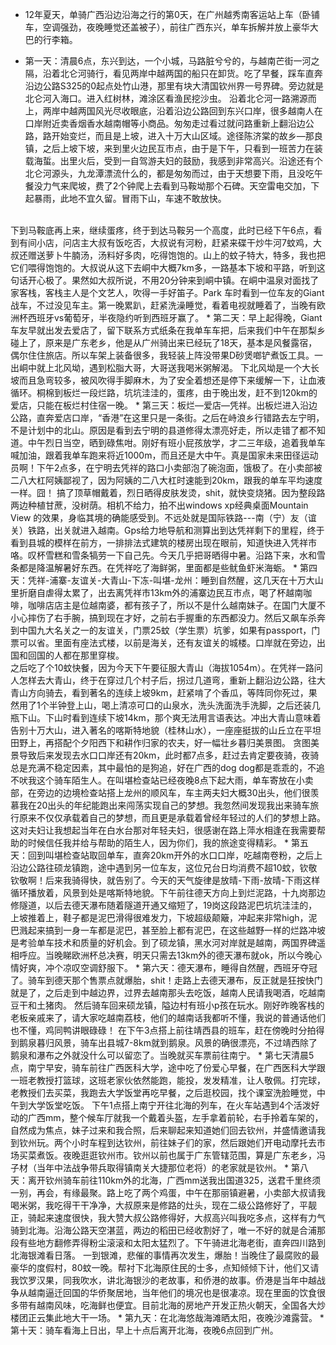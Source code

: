 <!-- 
.. link: 
.. description: 
.. tags: travel, 广西
.. date: 2014/01/21 15:09:48
.. title: 单骑广西沿边沿海
.. slug: guangxiyanbianyanhai
-->

* 12年夏天，单骑广西沿边沿海之行的第0天，在广州越秀南客运站上车（卧铺车，空调强劲，夜晚睡觉还盖被子），前往广西东兴，单车拆解并放上豪华大巴的行李箱。

* 第一天：清晨6点，东兴到达，一个小城，马路脏兮兮的，与越南芒街一河之隔，沿着北仑河骑行，看见两岸中越两国的船只在卸货。吃了早餐，踩车直奔沿边公路S325的0起点处竹山港，那里有块大清国钦州界一号界碑。旁边就是北仑河入海口。进入红树林，滩涂区看渔民挖沙虫。
沿着北仑河一路溯源而上，两岸中越两国风光尽收眼底，沿着沿边公路回到东兴口岸，很多越南人在口岸附近卖香烟香水越南帽等小商品。匆匆走过看过就问路重新上翻沿边公路，路开始变烂，而且是上坡，进入十万大山区域。途径陈济棠的故乡—那良镇，之后上坡下坡，来到里火边民互市点，由于是下午，只看到一班苦力在装载海蜇。出里火后，受到一自驾游夫妇的鼓励，我感到非常高兴。沿途还有个北仑河源头，九龙潭漂流什么的，都是匆匆而过，由于天想要下雨，且没吃午餐没力气来爬坡，费了2个钟爬上去看到马鞍坳那个石碑。天空雷电交加，下起暴雨，此地不宜久留。冒雨下山，车速不敢放快。<!-- TEASER_END -->
<br/>
下到马鞍底再上来，继续蛋疼，终于到达马鞍另一个高度，此时已经下午6点，看到有间小店，问店主大叔有饭吃否，大叔说有河粉，赶紧来碟干炒牛河7蚊鸡，大叔还赠送萝卜牛腩汤，汤料好多肉，吃得饱饱的。山上的蚊子特大，特多，我也把它们喂得饱饱的。大叔说从这下去峒中大概7km多，一路基本下坡和平路，听到这句话开心极了。果然如大叔所说，不用20分钟来到峒中镇。在峒中温泉对面找了家客栈，客栈主人是个文艺人，吹得一手好笛子。Park 车时看到一位车友的Giant战车，不过没见车主。第一晚累趴，赶紧洗澡睡觉，看着电视就睡着了，当晚有欧洲杯西班牙vs葡萄牙，半夜隐约听到西班牙赢了。
* 第二天：早上起得晚，Giant车友早就出发去爱店了，留下联系方式纸条在我单车车把，后来我们中午在那梨乡碰上了，原来是广东老乡，他是从广州骑出来已经玩了18天，基本是风餐露宿，偶尔住住旅店。所以车架上装备很多，我轻装上阵没带果D砂煲啷铲煮饭工具。一出峒中就上北风坳，遇到松脂大哥，大哥送我喝米粥解渴。
下北风坳是一个大长坡而且急弯较多，被风吹得手脚麻木，为了安全着想还是停下来缓解一下，让血液循环。桐棉到板烂一段烂路，坑坑洼洼的，蛋疼，由于晚出发，赶不到120km的爱店，只能在板烂村住宿一晚。
* 第三天：板烂—爱店—凭祥。出板烂进入沿边公路，直奔爱店口岸，“香港”在这里只是一条街。之后在峙浪乡行错路去左宁明，不是计划中的北山。原因是看到去宁明的县道修得太漂亮好走，所以走错了都不知道。中午烈日当空，晒到碌焦咁。刚好有班小屁孩放学，才二三年级，追着我单车喊加油，跟着我单车跑来将近1000m，而且还是大中午。真是国家未来田径运动员啊！下午2点多，在宁明去凭祥的路口小卖部泡了碗泡面，饿极了。在小卖部被二八大杠阿姨鄙视了，因为阿姨的二八大杠时速能到20km，跟我的单车平均速度一样。囧！
搞了顶草帽戴着，烈日晒得皮肤发烫，shit，就快变烧猪。因为整段路两边种植甘蔗，没树荫。相机不给力，拍不出windows xp经典桌面Mountain View 的效果，身临其境的确能感受到。不远处就是国际铁路---南（宁）友（谊关）铁路，出关就进入越南。Gps给力地导航和测算出到达凭祥剩下的里程，终于看到县城的模样在前方，一排排法式建筑的楼房出现在眼前，知道快进入凭祥市咯。叹杯雪糕和雪条犒劳一下自己先。今天几乎把哥晒得中暑。沿路下来，水和雪条都是降温解暑好东西。在凭祥吃了海鲜粥，里面都是些鱿鱼虾米海蛎。
* 第四天：凭祥-浦寨-友谊关-大青山-下冻-叫堪-龙州：睡到自然醒，这几天在十万大山里折磨自虐得太累了，出去离凭祥市13km外的浦寨边民互市点，喝了杯越南咖啡，咖啡店店主是位越南婆，都有孩子了，所以不是什么越南妹子。在国门大厦不小心摔伤了右手腕，搞到现在才好，之前右手握重的东西都没力。然后又飙车杀奔到中国九大名关之一的友谊关，门票25蚊（学生票）坑爹，如果有passport，门票可以省。里面有座法式楼，以前是海关，还有友谊关的城楼。口岸就在旁边，出国和回国的人都在那里穿梭。
<br/>
之后吃了个10蚊快餐，因为今天下午要征服大青山（海拔1054m）。在凭祥一路问人怎样去大青山，终于在穿过几个村子后，拐过几道弯，重新上翻沿边公路，往大青山方向骑去，看到著名的连续上坡9km，赶紧啃了个香瓜，等阵同你死过，果然用了1个半钟登上山，喝上清凉可口的山泉水，洗头洗面洗手洗脚，之后还装几瓶下山。下山时看到连续下坡14km，那个爽无法用言语表达。冲出大青山意味着告别十万大山，进入著名的喀斯特地貌（桂林山水），一座座挺拔的山丘立在平坦田野上，再搭配个夕阳西下和耕作归家的农夫，好一幅壮乡暮归美景图。
贪图美景导致后来发现去水口口岸还有20km，此时都7点多，赶过去肯定要夜骑，夜骑总是充满不稳定因素，其中最怕的是狗追，好在广西的dog dog都是乖乖的，不追不吠我这个骑车陌生人。在叫堪检查站已经夜晚8点下起大雨，单车寄放在小卖部，在旁边的边境检查站搭上龙州的顺风车，车主两夫妇大概30出头，他们很羡慕我在20出头的年纪能跑出来闯荡实现自己的梦想。我忽然间发现我出来骑车旅行原来不仅仅承载着自己的梦想，而且更是承载着曾经年轻过的人们的梦想上路。这对夫妇让我想起当年在白水台那对年轻夫妇，很感谢在路上萍水相逢在我需要帮助的时候信任我并给与帮助的陌生人，因为你们，我的旅途变得精彩。
* 第五天：回到叫堪检查站取回单车，直奔20km开外的水口口岸，吃越南卷粉，之后上沿边公路往硕龙镇跑，途中遇到另一位车友，这位兄台日均消费不超10蚊，钦敬钦敬啊！后来我骑得快，就告别了。今天的天气旋律是放晴-下雨-放晴-下雨这样循环播放着，风景到处是喀斯特地貌。下午前往德天方向上到烂泥路，十九岗那边修隧道，以后去德天瀑布随着隧道开通又缩短了，19岗这段路泥巴坑坑洼洼的，上坡推着上，鞋子都是泥巴滑得很难发力，下坡超级颠簸，冲起来非常high，泥巴溅起来搞到一身一车都是泥巴，甚至脸上都有泥巴，在这些越野一样的烂路冲坡是考验单车技术和质量的好机会。到了硕龙镇，黑水河对岸就是越南，两国界碑遥相呼应。当晚睇欧洲杯总决赛，明天只需去13km外的德天瀑布就ok，所以今晚心情好爽，冲个凉叹空调舒服下。
* 第六天：德天瀑布，睡得自然醒，西班牙夺冠了。骑车到德天那个售票点就爆胎，shit！走路上去德天瀑布，反正就是狂按快门就是了，之后走到中越边界，过界去越南那头去吃饭，越南人民请我喝酒，吃越南豆干和土猪肉。
然后骑车回来硕龙镇，隘边村有班小p孩在玩水。刚好昨晚客栈的老板亲戚来了，请大家吃越南荔枝，他们的越南话我都听不懂，我说的普通话他们也不懂，鸡同鸭讲眼碌碌！
在下午3点搭上前往靖西县的班车，赶在傍晚时分拍得到鹅泉暮归风景，骑车出县城7-8km就到鹅泉。风景的确很漂亮，不过靖西除了鹅泉和瀑布之外就没什么可以留恋了。当晚就买车票前往南宁。
* 第七天清晨5点，南宁早安，骑车前往广西医科大学，途中吃了份爱心早餐，在广西医科大学跟一班老教授打篮球，这班老家伙依然能跑，能投，发发精准，让人敬佩。打完球，老教授们去买菜，我跑去大学饭堂再吃早餐，之后逛校园，找个课室洗脸睡觉，中午到大学饭堂吃饭。
下午1点搭上南宁开往北海的列车，在火车站遇到4个活泼好动的广西mm，整个候车厅就我一个戴着头盔，左手拿着前轮，右手拎着车架的，自然成为焦点，妹子过来和我合照，后来聊起来知道她们回去钦州，并盛情邀请我到钦州玩。两个小时车程到达钦州，前往妹子们的家，然后跟她们开电动摩托去市场买菜煮饭。夜晚逛逛钦州市。钦州以前也属于广东管辖范围，算是广东老乡，冯子材（当年中法战争带兵取得镇南关大捷那位老将）的老家就是钦州。
* 第八天：离开钦州骑车前往110km外的北海，广西mm送我出国道325，送君千里终须一别，再会，有缘最聚。路上吃了两个鸡蛋，中午在那丽镇避暑，小卖部大叔请我喝米粥，我吃得干干净净，大叔原来是修路的灶头，现在二级公路修好了，平靓正，骑起来速度很快，我大赞大叔公路修得好，大叔高兴叫我吃多点，这样有力气骑到北海。沿海公路天空湛蓝，两边的稻田已经收割好了，唯一不好的就是合浦那段有些地方翻修弄得粉尘滚滚和太阳太猛烈了。下午骑进北海老街，直奔四川路到北海银滩看日落。
一到银滩，悲催的事情再次发生，爆胎！当晚住了最腐败的最豪华的度假村，80蚊一晚。帮衬下北海原住民的士多，点知倾倾下计，他们又请我饮罗汉果，同我吹水，讲北海银沙的老故事，和侨港的故事。侨港是当年中越战争从越南逼迁回国的华侨聚居地，当年他们的境况也是很凄凉。现在里面的饮食很多带有越南风味，吃海鲜也便宜。目前北海的房地产开发正热火朝天，全国各大炒楼团正云集此地大干一场。
* 第九天：在北海悠哉海滩晒太阳，夜晚沙滩露营。
* 第十天：骑车看海上日出，早上十点后离开北海，夜晚6点回到广州。
